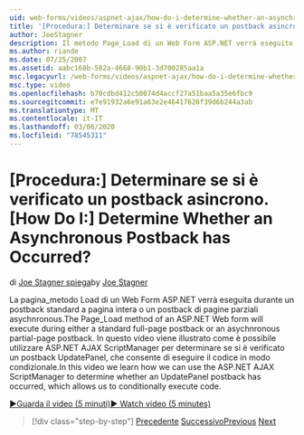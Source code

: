```yaml
---
uid: web-forms/videos/aspnet-ajax/how-do-i-determine-whether-an-asynchronous-postback-has-occurred
title: '[Procedura:] Determinare se si è verificato un postback asincrono. | Microsoft Docs'
author: JoeStagner
description: Il metodo Page_Load di un Web Form ASP.NET verrà eseguito durante un postback standard a pagina intera o un postback di pagine parziali asychnronous. In questo video...
ms.author: riande
ms.date: 07/25/2007
ms.assetid: aabc168b-582a-4668-90b1-3d700285aa1a
msc.legacyurl: /web-forms/videos/aspnet-ajax/how-do-i-determine-whether-an-asynchronous-postback-has-occurred
msc.type: video
ms.openlocfilehash: b70cdbd412c50074d4accf27a51baa5a35e6fbc9
ms.sourcegitcommit: e7e91932a6e91a63e2e46417626f39d6b244a3ab
ms.translationtype: MT
ms.contentlocale: it-IT
ms.lasthandoff: 03/06/2020
ms.locfileid: "78545311"
---
```

# <a name="how-do-i-determine-whether-an-asynchronous-postback-has-occurred"></a><span data-ttu-id="30832-105">[Procedura:] Determinare se si è verificato un postback asincrono.</span><span class="sxs-lookup"><span data-stu-id="30832-105">[How Do I:] Determine Whether an Asynchronous Postback has Occurred?</span></span>

<span data-ttu-id="30832-106">di [Joe Stagner spiega](https://github.com/JoeStagner)</span><span class="sxs-lookup"><span data-stu-id="30832-106">by [Joe Stagner](https://github.com/JoeStagner)</span></span>

<span data-ttu-id="30832-107">La pagina\_metodo Load di un Web Form ASP.NET verrà eseguita durante un postback standard a pagina intera o un postback di pagine parziali asychnronous.</span><span class="sxs-lookup"><span data-stu-id="30832-107">The Page\_Load method of an ASP.NET Web form will execute during either a standard full-page postback or an asychnronous partial-page postback.</span></span> <span data-ttu-id="30832-108">In questo video viene illustrato come è possibile utilizzare ASP.NET AJAX ScriptManager per determinare se si è verificato un postback UpdatePanel, che consente di eseguire il codice in modo condizionale.</span><span class="sxs-lookup"><span data-stu-id="30832-108">In this video we learn how we can use the ASP.NET AJAX ScriptManager to determine whether an UpdatePanel postback has occurred, which allows us to conditionally execute code.</span></span>

[<span data-ttu-id="30832-109">&#9654;Guarda il video (5 minuti)</span><span class="sxs-lookup"><span data-stu-id="30832-109">&#9654; Watch video (5 minutes)</span></span>](https://channel9.msdn.com/Blogs/ASP-NET-Site-Videos/how-do-i-determine-whether-an-asynchronous-postback-has-occurred)

> [!div class="step-by-step"]
> <span data-ttu-id="30832-110">[Precedente](how-do-i-use-javascript-to-refresh-an-aspnet-ajax-updatepanel.md)
> [Successivo](how-do-i-use-the-conditional-updatemode-of-the-updatepanel.md)</span><span class="sxs-lookup"><span data-stu-id="30832-110">[Previous](how-do-i-use-javascript-to-refresh-an-aspnet-ajax-updatepanel.md)
[Next](how-do-i-use-the-conditional-updatemode-of-the-updatepanel.md)</span></span>
